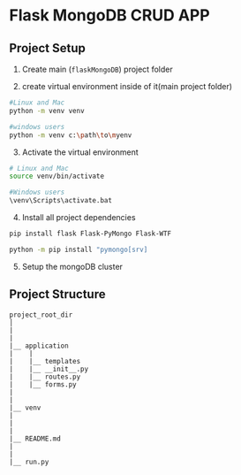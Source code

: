 # Flask MongoDB CRUD APP

## Project Setup

1. Create main (`flaskMongoDB`) project folder

2. create virtual environment inside of it(main project folder)

```bash
#Linux and Mac
python -m venv venv

#windows users
python -m venv c:\path\to\myenv
```

3. Activate the virtual environment

```bash
# Linux and Mac
source venv/bin/activate

#Windows users
\venv\Scripts\activate.bat
```

4. Install all project dependencies

```bash
pip install flask Flask-PyMongo Flask-WTF

python -m pip install "pymongo[srv]
```

5. Setup the mongoDB cluster

## Project Structure

```
project_root_dir
│
|
|
|__ application
|    |
|    |__ templates
|    |__ __init__.py
|    |__ routes.py
|    |__ forms.py
|
|
|__ venv
|
|
|
|__ README.md
|
|
|__ run.py
```

